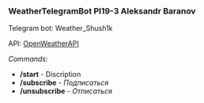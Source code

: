 ### WeatherTelegramBot PI19-3 Aleksandr Baranov

Telegram bot: Weather_Shush1k

API: [OpenWeatherAPI](https://openweathermap.org/api)

_Commands:_

* **/start** - Discription
* **/subscribe**  - _Подписаться_
* **/unsubscribe** - _Отписаться_
